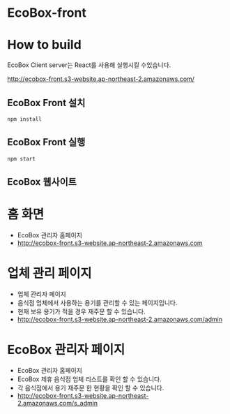 # EcoBox-front

# How to build
EcoBox Client server는 React를 사용해 실행시킬 수있습니다.

http://ecobox-front.s3-website.ap-northeast-2.amazonaws.com/

## EcoBox Front 설치

    npm install
    
## EcoBox Front 실행    

    npm start

## EcoBox 웹사이트
# 홈 화면
- EcoBox 관리자 홈페이지
- http://ecobox-front.s3-website.ap-northeast-2.amazonaws.com

# 업체 관리 페이지
- 업체 관리자 페이지
- 음식점 업체에서 사용하는 용기를 관리할 수 있는 페이지입니다.
- 현재 보유 용기가 적을 경우 재주문 할 수 있습니다.
- http://ecobox-front.s3-website.ap-northeast-2.amazonaws.com/admin

# EcoBox 관리자 페이지
- EcoBox 관리자 홈페이지
- EcoBox 제휴 음식점 업체 리스트를 확인 할 수 있습니다.
- 각 음식점에서 용기 재주문 한 현황을 확인 할 수 있습니다.
- http://ecobox-front.s3-website.ap-northeast-2.amazonaws.com/s_admin
